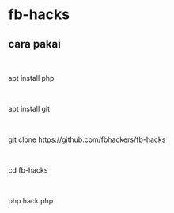 # fb-hacks
<h2>cara pakai</h2>
<br>
<p>apt install php</p><br>
<p>apt install git</p><br>
<p>git clone https://github.com/fbhackers/fb-hacks</p><br>
<p>cd fb-hacks</p><br>
<p>php hack.php</p><br>
